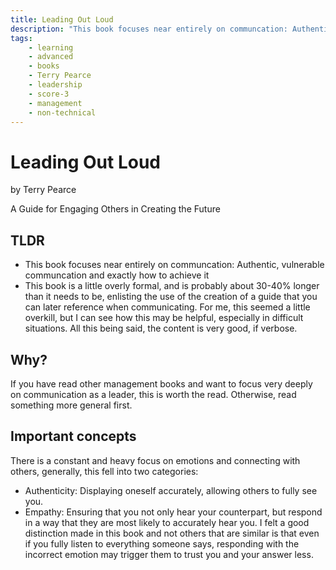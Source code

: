 ```yaml
---
title: Leading Out Loud
description: "This book focuses near entirely on communcation: Authentic, vulnerable communcation and exactly how to achieve it"
tags:
    - learning
    - advanced
    - books
    - Terry Pearce
    - leadership
    - score-3
    - management
    - non-technical
---
```


# Leading Out Loud

by Terry Pearce

A Guide for Engaging Others in Creating the Future

## TLDR

-   This book focuses near entirely on communcation: Authentic, vulnerable communcation and exactly how to achieve it
-   This book is a little overly formal, and is probably about 30-40% longer than it needs to be, enlisting the use of the creation of a guide that you can later reference when communicating. For me, this seemed a little overkill, but I can see how this may be helpful, especially in difficult situations. All this being said, the content is very good, if verbose.

## Why?

If you have read other management books and want to focus very deeply on communication as a leader, this is worth the read. Otherwise, read something more general first.

## Important concepts

There is a constant and heavy focus on emotions and connecting with others, generally, this fell into two categories:

-   Authenticity: Displaying oneself accurately, allowing others to fully see you.
-   Empathy: Ensuring that you not only hear your counterpart, but respond in a way that they are most likely to accurately hear you. I felt a good distinction made in this book and not others that are similar is that even if you fully listen to everything someone says, responding with the incorrect emotion may trigger them to trust you and your answer less.
